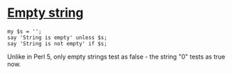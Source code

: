 [1]: http://rosettacode.org/wiki/Empty_string

# [Empty string][1]

```perl6
my $s = '';
say 'String is empty' unless $s;
say 'String is not empty' if $s;
```


Unlike in Perl 5, only empty strings test as false - the string "0" tests as true now.
